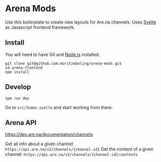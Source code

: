 # Arena Mods

Use this boilerplate to create new layouts for Are.na channels.
Uses [Svelte](https://svelte.dev) as Javascript frontend framework.

## Install

You will need to have Git and [Node.js](https://nodejs.org) installed.

```
git clone git@github.com:moritzebeling/arena-mods.git
cd arena-frontend
npm install
```

## Develop

```
npm run dev
```

Go to `src/Index.svelte` and start working from there.

## Arena API
https://dev.are.na/documentation/channels

Get all info about a given channel: `https://api.are.na/v2/channels/{channel-id}`
Get the content of a given channel: `https://api.are.na/v2/channels/{channel-id}/contents`
